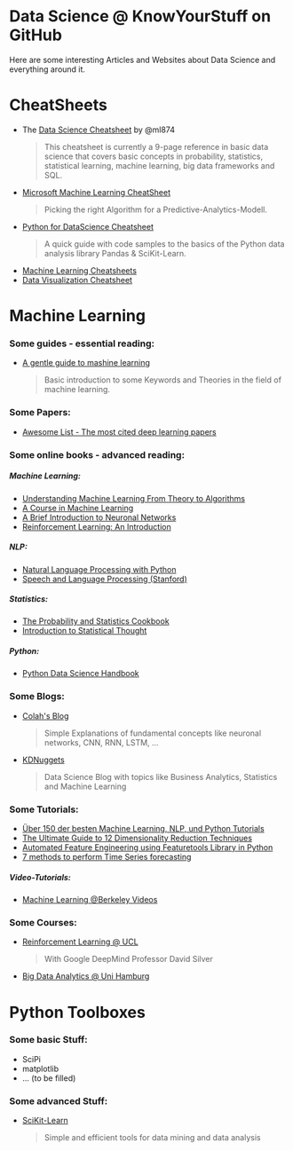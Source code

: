 # Data Science @ KnowYourStuff on GitHub

Here are some interesting Articles and Websites about Data Science and everything around it.


# CheatSheets

* The [Data Science Cheatsheet](https://github.com/ml874/Data-Science-Cheatsheet) by @ml874
  > This cheatsheet is currently a 9-page reference in basic data science that covers basic concepts in probability, statistics, statistical learning, machine learning, big data frameworks and SQL.
* [Microsoft Machine Learning CheatSheet](https://docs.microsoft.com/de-de/azure/machine-learning/studio/algorithm-cheat-sheet)
  > Picking the right Algorithm for a Predictive-Analytics-Modell.
* [Python for DataScience Cheatsheet](https://www.datacamp.com/community/data-science-cheatsheets?posts_selected_tab=must_read)
  > A quick guide with code samples to the basics of the Python data analysis library Pandas & SciKit-Learn.
* [Machine Learning Cheatsheets](https://unsupervisedmethods.com/cheat-sheet-of-machine-learning-and-python-and-math-cheat-sheets-a4afe4e791b6)
* [Data Visualization Cheatsheet](https://policyviz.com/2018/08/07/dataviz-cheatsheet/)

# Machine Learning

### Some guides - essential reading:
* [A gentle guide to mashine learning](https://monkeylearn.com/blog/gentle-guide-to-machine-learning/)
  > Basic introduction to some Keywords and Theories in the field of machine learning.
  
### Some Papers:
* [Awesome List - The most cited deep learning papers](https://github.com/terryum/awesome-deep-learning-papers#optimization--training-techniques)

### Some online books - advanced reading:

##### Machine Learning:
* [Understanding Machine Learning From Theory to Algorithms](http://www.cs.huji.ac.il/~shais/UnderstandingMachineLearning/understanding-machine-learning-theory-algorithms.pdf)
* [A Course in Machine Learning](http://ciml.info/)
* [A Brief Introduction to Neuronal Networks](http://www.dkriesel.com/_media/science/neuronalenetze-en-zeta2-1col-dkrieselcom.pdf)
* [Reinforcement Learning: An Introduction](http://incompleteideas.net/sutton/book/the-book-2nd.html)
##### NLP:
* [Natural Language Processing with Python](http://www.nltk.org/book/)
* [Speech and Language Processing (Stanford)](https://web.stanford.edu/~jurafsky/slp3/)
##### Statistics:  
* [The Probability and Statistics Cookbook](http://statistics.zone/)
* [Introduction to Statistical Thought](http://people.math.umass.edu/~lavine/Book/book.pdf)
##### Python:
* [Python Data Science Handbook](https://jakevdp.github.io/PythonDataScienceHandbook/)

### Some Blogs:
* [Colah's Blog](http://colah.github.io/)
  > Simple Explanations of fundamental concepts like neuronal networks, CNN, RNN, LSTM, ...
* [KDNuggets](https://www.kdnuggets.com/)
  > Data Science Blog with topics like Business Analytics, Statistics and Machine Learning

### Some Tutorials:
* [Über 150 der besten Machine Learning, NLP, und Python Tutorials](https://unsupervisedmethods.com/over-150-of-the-best-machine-learning-nlp-and-python-tutorials-ive-found-ffce2939bd78)
* [The Ultimate Guide to 12 Dimensionality Reduction Techniques](https://www.analyticsvidhya.com/blog/2018/08/dimensionality-reduction-techniques-python)
* [Automated Feature Engineering using Featuretools Library in Python](https://www.analyticsvidhya.com/blog/2018/08/guide-automated-feature-engineering-featuretools-python)
* [7 methods to perform Time Series forecasting](https://www.analyticsvidhya.com/blog/2018/02/time-series-forecasting-methods/)
##### Video-Tutorials:
* [Machine Learning @Berkeley Videos](https://www.youtube.com/channel/UCXweTmAk9K-Uo9R6SmfGtjg)

### Some Courses:
* [Reinforcement Learning @ UCL](http://www0.cs.ucl.ac.uk/staff/d.silver/web/Teaching.html)
  > With Google DeepMind Professor David Silver
* [Big Data Analytics @ Uni Hamburg](https://wr.informatik.uni-hamburg.de/teaching/wintersemester_2017_2018/big_data_analytics#schedule_and_material)

# Python Toolboxes

### Some basic Stuff:
* SciPi
* matplotlib
* ... (to be filled)

### Some advanced Stuff:
* [SciKit-Learn](https://scikit-learn.org/stable/index.html)
  > Simple and efficient tools for data mining and data analysis
